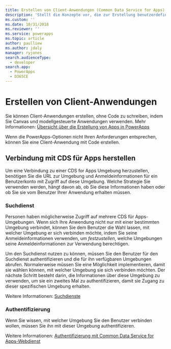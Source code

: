 ```yaml
---
title: Erstellen von Client-Anwendungen (Common Data Service for Apps) | Microsoft Docs
description: 'Stellt die Konzepte vor, die zur Erstellung benutzerdefinierter Client-Anwendungen erforderlich sind, die sich per Code mit CDS for Apps verbinden.'
ms.custom: ''
ms.date: 10/31/2018
ms.reviewer: ''
ms.service: powerapps
ms.topic: article
author: paulliew
ms.author: jdaly
manager: ryjones
search.audienceType:
  - developer
search.app:
  - PowerApps
  - D365CE
---
```

# <a name="create-client-applications"></a>Erstellen von Client-Anwendungen

Sie können Client-Anwendungen erstellen, ohne Code zu schreiben, indem Sie Canvas und modellgesteuerte Anwendungen verwenden.
Mehr Informationen: [Übersicht über die Erstellung von Apps in PowerApps](../../maker/index.md)

Wenn die PowerApps-Optionen nicht Ihren Anforderungen entsprechen, können Sie eine Client-Anwendung mit Code erstellen.

## <a name="connecting-to-cds-for-apps"></a>Verbindung mit CDS für Apps herstellen

Um eine Verbindung zu einer CDS for Apps Umgebung herzustellen, benötigen Sie die URL zur Umgebung und Anmeldeinformationen für ein Benutzerkonto mit Zugriff auf diese Umgebung. Welche Strategie Sie verwenden werden, hängt davon ab, ob Sie diese Informationen haben oder ob Sie sie vom Benutzer Ihrer Anwendung erhalten müssen. 

### <a name="discovery-service"></a>Suchdienst

Personen haben möglicherweise Zugriff auf mehrere CDS für Apps-Umgebungen. Wenn sich Ihre Anwendung nicht nur mit einer bestimmten Umgebung verbindet, können Sie dem Benutzer die Wahl lassen, mit welcher Umgebung er sich verbinden möchte, indem Sie seine Anmeldeinformationen verwenden, um *festzustellen*, welche Umgebungen seine Anmeldeinformationen zur Verwendung berechtigen. 

Um den Suchdienst nutzen zu können, müssen Sie den Benutzer für den Suchdienst authentifizieren und die für ihn verfügbaren Umgebungen abrufen. Normalerweise müssen Sie eine Möglichkeit implementieren, damit sie wählen können, mit welcher Umgebung sie sich verbinden möchten. Der nächste Schritt besteht darin, die Informationen über diese Umgebung zu verwenden, um sie ein zweites Mal zu authentifizieren, damit sie Zugang zu dieser spezifischen Umgebung erhalten.

Weitere Informationen: [Suchdienste](discovery-service.md)

### <a name="authentication"></a>Authentifizierung

Wenn Sie wissen, mit welcher Umgebung Sie den Benutzer verbinden wollen, müssen Sie ihn mit dieser Umgebung authentifizieren.

Weitere Informationen: [Authentifizierung mit Common Data Service for Apps-Webdienst](authentication.md)